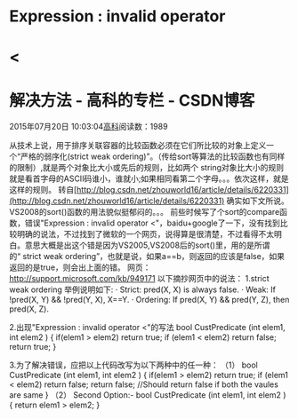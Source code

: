 
# Expression : invalid operator
# <
# 解决方法 - 高科的专栏 - CSDN博客

2015年07月20日 10:03:04[高科](https://me.csdn.net/pbymw8iwm)阅读数：1989


从技术上说，用于排序关联容器的比较函数必须在它们所比较的对象上定义一个“严格的弱序化(strict weak ordering)”。（传给sort等算法的比较函数也有同样的限制）,就是两个对象比大小或先后的规则，比如两个 string对象比大小的规则就是看首字母的ASCII码谁小，谁就小;如果相同看第二个字母。。。依次这样，就是这样的规则。
转自[http://blog.csdn.net/zhouworld16/article/details/6220331](http://blog.csdn.net/zhouworld16/article/details/6220331)
确实如下文所说。
VS2008的sort()函数的用法貌似挺郁闷的。。。
前些时候写了个sort的compare函数，错误"Expression : invalid operator <"，baidu+google了一下，没有找到比较明确的说法，不过找到了微软的一个网页，说得算是很清楚，不过看得不太明白。意思大概是出这个错是因为VS2005,VS2008后的sort()里，用的是所谓的“ strict weak ordering”，也就是说，如果a==b，则返回的应该是false，如果返回的是true，则会出上面的错。
网页：http://support.microsoft.com/kb/949171
以下摘抄网页中的说法：
1.strict weak ordering
举例说明如下:
· Strict: pred(X, X) is always false.
· Weak: If !pred(X, Y) && !pred(Y, X), X==Y.
· Ordering: If pred(X, Y) && pred(Y, Z), then pred(X, Z).

2.出现"Expression : invalid operator <"的写法
bool CustPredicate (int elem1, int elem2 )
{
if(elem1 > elem2)
return true;
if (elem1 < elem2)
return false;
return true;
}

3.为了解决错误，应把以上代码改写为以下两种中的任一种：
（1）
bool CustPredicate (int elem1, int elem2 )
{
if(elem1 > elem2)
return true;
if (elem1 < elem2)
return false;
return false; //Should return false if both the vaules are same
}
（2）
Second Option:-
bool CustPredicate (int elem1, int elem2 )
{
return elem1 > elem2;
}



